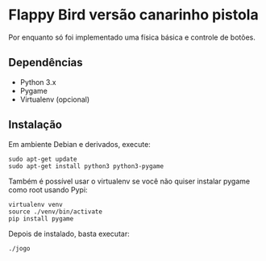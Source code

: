 # Flappy Bird versão canarinho pistola

Por enquanto só foi implementado uma física básica e controle de botões.


## Dependências

* Python 3.x
* Pygame
* Virtualenv (opcional)

## Instalação

Em ambiente Debian e derivados, execute:
```
sudo apt-get update
sudo apt-get install python3 python3-pygame
```
Também é possível usar o virtualenv se você não quiser instalar pygame como root usando Pypi:
```
virtualenv venv
source ./venv/bin/activate
pip install pygame
```
Depois de instalado, basta executar:
```
./jogo
```
